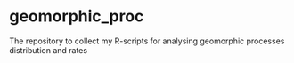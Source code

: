 # geomorphic_proc
The repository to collect my R-scripts for analysing geomorphic processes distribution and rates
